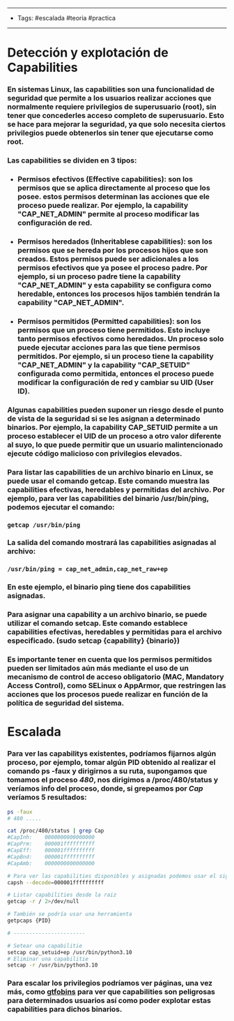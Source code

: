 -----
- Tags: #escalada #teoria #practica
-----

# Detección y explotación de Capabilities 

### En sistemas Linux, las capabilities son una funcionalidad de seguridad que permite a los usuarios realizar acciones que normalmente requiere privilegios de superusuario (**root**), sin tener que concederles acceso completo de superusuario. Esto se hace para mejorar la seguridad, ya que solo necesita ciertos privilegios puede obtenerlos sin tener que ejecutarse como root. 

### Las capabilities se dividen en 3 tipos: 

- ### **Permisos efectivos (Effective capabilities):** son los permisos que se aplica directamente al proceso que los posee. estos permisos determinan  las acciones que ele proceso puede realizar. Por ejemplo, la capability **"CAP_NET_ADMIN"** permite al proceso modificar las configuración de red.
- ### **Permisos heredados (Inheritablese capabilities):** son los permisos que se hereda por los procesos hijos que son creados. Estos permisos puede ser adicionales a los permisos efectivos que ya posee el proceso padre. Por ejemplo, si un proceso padre tiene la capability **"CAP_NET_ADMIN"** y esta capability se configura como heredable, entonces los procesos hijos también tendrán la capability **"CAP_NET_ADMIN"**.
- ### **Permisos permitidos (Permitted capabilities):** son los permisos que un proceso tiene permitidos. Esto incluye tanto permisos efectivos como heredados. Un proceso solo puede ejecutar acciones para las que tiene permisos permitidos. Por ejemplo, si un proceso tiene la capability **"CAP_NET_ADMIN"** y la capability **"CAP_SETUID"** configurada como permitida, entonces el proceso puede modificar la configuración de red y cambiar su **UID (User ID)**. 

### Algunas capabilities pueden suponer un riesgo desde el punto de vista de la seguridad si se les asignan a determinado binarios. Por ejemplo, la capability **CAP_SETUID** permite a un proceso establecer el UID de un proceso a otro valor diferente al suyo, lo que puede permitir que un usuario malintencionado ejecute código malicioso con privilegios elevados.

### Para **listar** las capabilities de un archivo binario en Linux, se puede usar el comando **getcap**. Este comando muestra las capabilities efectivas, heredables y permitidas del archivo. Por ejemplo, para ver las capabilities del binario **/usr/bin/ping**, podemos ejecutar el comando: 

### `getcap /usr/bin/ping`

### La salida del comando mostrará las capabilities asignadas al archivo: 

### `/usr/bin/ping = cap_net_admin,cap_net_raw+ep`

### En este ejemplo, el binario ping tiene dos capabilities asignadas. 

### Para asignar una capability a un archivo binario, se puede utilizar el comando **setcap**. Este comando establece capabilities efectivas, heredables y permitidas para el archivo especificado.  (**sudo setcap {capability} {binario}**)

### Es importante tener en cuenta que los permisos permitidos pueden ser limitados aún más mediante el uso de un mecanismo de control de acceso obligatorio (MAC, Mandatory Access Control), como **SELinux** o **AppArmor**, que restringen las acciones que los procesos puede realizar en función de la política de seguridad del sistema. 

# Escalada 

### Para ver las capabilitys existentes, podríamos fijarnos algún proceso, por ejemplo, tomar algún PID obtenido al realizar el comando **ps -faux** y dirigirnos a su ruta, supongamos que tomamos el proceso *480*, nos dirigimos a **/proc/480/status** y veríamos info del proceso, donde, si grepeamos por *Cap* veríamos 5 resultados:

```bash 
ps -faux 
# 480 ..... 

cat /proc/480/status | grep Cap 
#CapInh:	0000000000000000
#CapPrm:	000001ffffffffff
#CapEff:	000001ffffffffff
#CapBnd:	000001ffffffffff
#CapAmb:	0000000000000000

# Para ver las capabilities disponibles y asignadas podemos usar el sig comando: 
capsh --decode=000001ffffffffff

# Listar capabilities desde la raiz 
getcap -r / 2>/dev/null

# También se podría usar una herramienta 
getpcaps {PID}

# -----------------------

# Setear una capabilitie 
setcap cap_setuid+ep /usr/bin/python3.10 
# Eliminar una capabilitie 
setcap -r /usr/bin/python3.10 
```

### Para escalar los privilegios podríamos ver páginas, una vez más, como [gtfobins](https://gtfobins.github.io/gtfobins) para ver que capabilities son peligrosas para determinados usuarios así como poder explotar estas capabilities para dichos binarios. 